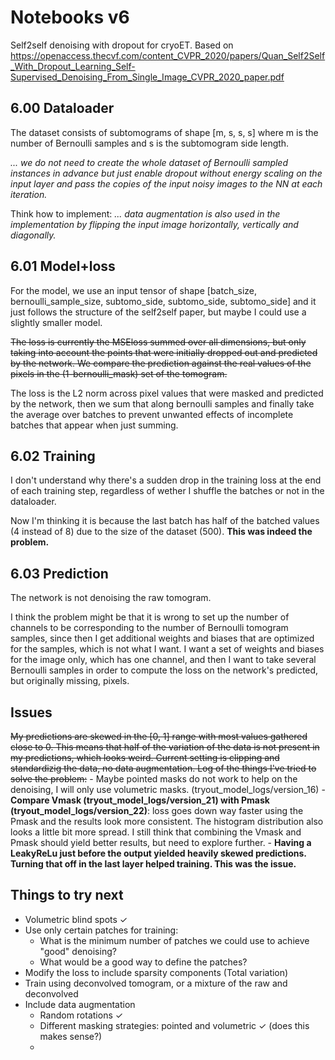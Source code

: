 # Notebooks v6

Self2self denoising with dropout for cryoET. Based on https://openaccess.thecvf.com/content_CVPR_2020/papers/Quan_Self2Self_With_Dropout_Learning_Self-Supervised_Denoising_From_Single_Image_CVPR_2020_paper.pdf

## 6.00 Dataloader

The dataset consists of subtomograms of shape [m, s, s, s] where m is the number of Bernoulli samples and s is the subtomogram side length.

*... we do not need to create the whole dataset of Bernoulli sampled instances in advance but just enable dropout without energy scaling on the input layer and pass the copies of the input noisy images to the NN at each iteration.* 

Think how to implement:
*... data augmentation is also used in the implementation by flipping the input image horizontally, vertically and diagonally.*

## 6.01 Model+loss

For the model, we use an input tensor of shape [batch_size, bernoulli_sample_size, subtomo_side, subtomo_side, subtomo_side] and it just follows the structure of the self2self paper, but maybe I could use a slightly smaller model.

~~The loss is currently the MSEloss summed over all dimensions, but only taking into account the points that were initially dropped out and predicted by the network. We compare the prediction against the real values of the pixels in the (1-bernoulli_mask) set of the tomogram.~~

The loss is the L2 norm across pixel values that were masked and predicted by the network, then we sum that along bernoulli samples and finally take the average over batches to prevent unwanted effects of incomplete batches that appear when just summing.

## 6.02 Training

I don't understand why there's a sudden drop in the training loss at the end of each training step, regardless of wether I shuffle the batches or not in the dataloader.

Now I'm thinking it is because the last batch has half of the batched values (4 instead of 8) due to the size of the dataset (500). **This was indeed the problem.**

## 6.03 Prediction

The network is not denoising the raw tomogram. 

I think the problem might be that it is wrong to set up the number of channels to be corresponding to the number of Bernoulli tomogram samples, since then I get additional weights and biases that are optimized for the samples, which is not what I want. I want a set of weights and biases for the image only, which has one channel, and then I want to take several Bernoulli samples in order to compute the loss on the network's predicted, but originally missing, pixels.

## Issues

~~My predictions are skewed in the [0, 1] range with most values gathered close to 0. This means that half of the variation of the data is not present in my predictions, which looks weird. Current setting is clipping and standardizig the data, no data augmentation. Log of the things I've tried to solve the problem:~~
    - Maybe pointed masks do not work to help on the denoising, I will only use volumetric masks. (tryout_model_logs/version_16)
    - **Compare Vmask (tryout_model_logs/version_21) with Pmask (tryout_model_logs/version_22)**: loss goes down way faster using the Pmask and the results look more consistent. The histogram distribution also looks a little bit more spread. I still think that combining the Vmask and Pmask should yield better results, but need to explore further.
    - **Having a LeakyReLu just before the output yielded heavily skewed predictions. Turning that off in the last layer helped training. This was the issue.**


## Things to try next

- Volumetric blind spots ✓
- Use only certain patches for training:
    - What is the minimum number of patches we could use to achieve "good" denoising?
    - What would be a good way to define the patches?
- Modify the loss to include sparsity components (Total variation)
- Train using deconvolved tomogram, or a mixture of the raw and deconvolved
- Include data augmentation
    - Random rotations ✓
    - Different masking strategies: pointed and volumetric ✓ (does this makes sense?)
    - 